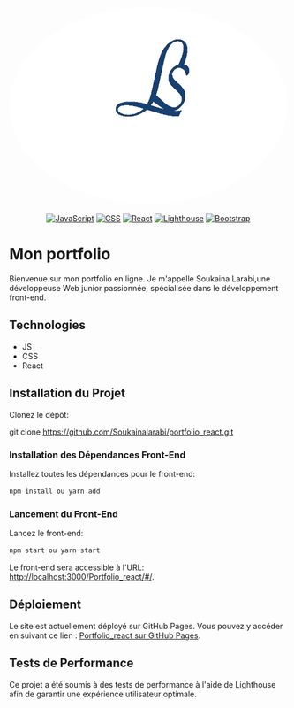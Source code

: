 
<div align="center">
  <img src="src/assets/logo.WebP" alt="mon logo" style=" border-radius: 50% ">


  [![JavaScript](https://img.shields.io/badge/JavaScript-F7DF1E?style=for-the-badge&logo=javascript&logoColor=black)](https://developer.mozilla.org/en-US/docs/Web/JavaScript)
  [![CSS](https://img.shields.io/badge/CSS-1572B6?style=for-the-badge&logo=css3&logoColor=white)](https://developer.mozilla.org/en-US/docs/Web/CSS)
  [![React](https://img.shields.io/badge/React-70DAFB?style=for-the-badge&logo=react&logoColor=blue)](https://reactjs.org/)
  [![Lighthouse](https://img.shields.io/badge/Lighthouse-4285F4?style=for-the-badge&logo=lighthouse&logoColor=white)](https://developers.google.com/web/tools/lighthouse)
[![Bootstrap](https://img.shields.io/badge/Bootstrap-563D7C?style=for-the-badge&logo=bootstrap&logoColor=white)](https://getbootstrap.com/)
</div>


# Mon portfolio

Bienvenue sur mon portfolio en ligne. Je m'appelle Soukaina Larabi,une développeuse Web junior passionnée, spécialisée dans le développement front-end.

## Technologies

- JS
- CSS
- React

## Installation du Projet
Clonez le dépôt:

git clone https://github.com/Soukainalarabi/portfolio_react.git

### Installation des Dépendances Front-End
Installez toutes les dépendances pour le front-end:

```bash
npm install ou yarn add
```

### Lancement du Front-End
Lancez le front-end:
```bash
npm start ou yarn start
```
Le front-end sera accessible à l'URL: [http://localhost:3000/Portfolio_react/#/](http://localhost:3000/Portfolio_react/#/).


## Déploiement

Le site est actuellement déployé sur GitHub Pages. Vous pouvez y accéder en suivant ce lien : [Portfolio_react sur GitHub Pages](https://soukainalarabi.github.io/portfolio_react/).

## Tests de Performance

Ce projet a été soumis à des tests de performance à l'aide de Lighthouse afin de garantir une expérience utilisateur optimale.

